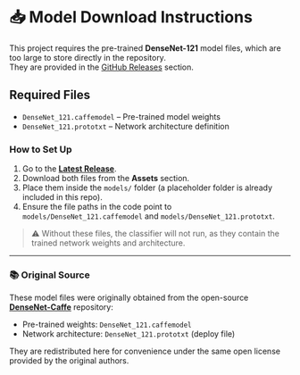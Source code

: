# 📥 Model Download Instructions

This project requires the pre-trained **DenseNet-121** model files, which are too large to store directly in the repository.  
They are provided in the [GitHub Releases](https://github.com/HeleenaRobert/opencv-dnn-image-classifier/releases) section.

## Required Files

- `DenseNet_121.caffemodel` – Pre-trained model weights
- `DenseNet_121.prototxt` – Network architecture definition

### How to Set Up

1. Go to the **[Latest Release](https://github.com/HeleenaRobert/opencv-dnn-image-classifier/releases/latest)**.
2. Download both files from the **Assets** section.
3. Place them inside the `models/` folder (a placeholder folder is already included in this repo).
4. Ensure the file paths in the code point to `models/DenseNet_121.caffemodel` and `models/DenseNet_121.prototxt`.

> ⚠ Without these files, the classifier will not run, as they contain the trained network weights and architecture.

---

### 📚 Original Source

These model files were originally obtained from the open-source **[DenseNet-Caffe](https://github.com/shicai/DenseNet-Caffe)** repository:  

- Pre-trained weights: `DenseNet_121.caffemodel`  
- Network architecture: `DenseNet_121.prototxt` (deploy file)  

They are redistributed here for convenience under the same open license provided by the original authors.
